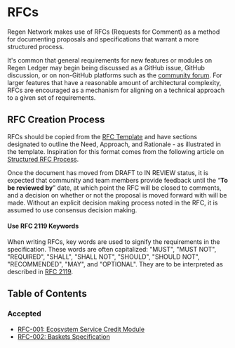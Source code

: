 # RFCs

Regen Network makes use of RFCs (Requests for Comment) as a method for documenting
proposals and specifications that warrant a more structured process.

It's common that general requirements for new features or modules on Regen Ledger
may begin being discussed as a GitHub issue, GitHub discussion, or on non-GitHub
platforms such as the [community forum](http://forum.regen.network). For larger
features that have a reasonable amount of architectural complexity, RFCs
are encouraged as a mechanism for aligning on a technical approach to a given
set of requirements.

## RFC Creation Process

RFCs should be copied from the [RFC Template](./000-template.md) and have sections
designated to outline the Need, Approach, and Rationale - as illustrated in the
template. Inspiration for this format comes from the following article on [Structured RFC Process](https://philcalcado.com/2018/11/19/a_structured_rfc_process.html).

Once the document has moved from DRAFT to IN REVIEW status, it is expected that
community and team members provide feedback until the “__To be reviewed by__” date,
at which point the RFC will be closed to comments, and a decision on whether or
not the proposal is moved forward with will be made. Without an explicit decision
making process noted in the RFC, it is assumed to use consensus decision making.

#### Use RFC 2119 Keywords

When writing RFCs, key words are used to signify the requirements in the
specification. These words are often capitalized: "MUST", "MUST NOT", "REQUIRED",
"SHALL", "SHALL NOT", "SHOULD", "SHOULD NOT", "RECOMMENDED", "MAY", and "OPTIONAL".
They are to be interpreted as described in
[RFC 2119](https://datatracker.ietf.org/doc/html/rfc2119).

## Table of Contents

### Accepted
- [RFC-001: Ecosystem Service Credit Module](./001-ecosystem-serfice-credit-module.md)
- [RFC-002: Baskets Specification](./002-baskets-specification.md)
